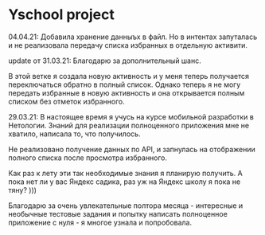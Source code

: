 # Yschool project
04.04.21: Добавила хранение данныъх в файл. Но в интентах запуталась и не реализовала передачу списка избранных в отдельную активити.

update от 31.03.21:
Благодарю за дополнительный шанс.

В этой ветке я создала новую активность и у меня теперь получается переключаться обратно в полный список. 
Однако теперь я не могу передать избранные в новую активность и она открывается полным списком без отметок избранного.

 29.03.21:
 В настоящее время я учусь на курсе мобильной разработки в Нетологии.
Знаний для реализации полноценного приложения мне не хватило, написала то, что получилось.

Не реализовано получение данных по API, и запнулась на отображении полного списка после просмотра избранного. 

Как раз к лету эти так необходимые знания я планирую получить. 
А пока нет ли у вас Яндекс садика, раз уж на Яндекс школу я пока не тяну? )))

Благодарю за очень увлекательные полтора месяца - 
интересные и необычные тестовые задания и попытку написать полноценное приложение с нуля - я многое узнала и попробовала.

